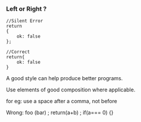 ### Left or Right ?
	
	//Silent Error
	return 
	{
		ok: false
	};

	//Correct 
	return{
		ok: false
	}

A good style can help produce better programs.

Use elements of good composition where applicable.

for eg: use a space after a comma, not before

Wrong:
	foo (bar) ;
	return(a+b) ;
	if(a=== 0) {}
<!--stackedit_data:
eyJoaXN0b3J5IjpbMTU1Njk1MjU4OV19
-->